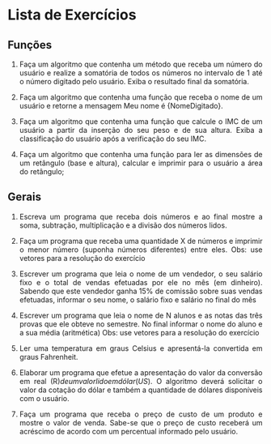 # Lista de Exercícios
## Funções
<div align="justify">
  
1. Faça um algoritmo que contenha um método que receba um número do usuário e realize a somatória de todos os números no intervalo de 1 até o número digitado pelo usuário. Exiba o resultado final da somatória.

2. Faça um algoritmo que contenha uma função que receba o nome de um usuário e retorne a mensagem Meu nome é {NomeDigitado}.

3. Faça um algoritmo que contenha uma função que calcule o IMC de um usuário a partir da inserção do seu peso e de sua altura. Exiba a classificação do usuário após a verificação do seu IMC.

4. Faça um algoritmo que contenha uma função para ler as dimensões de um retângulo (base e altura), calcular e imprimir para o usuário a área do retângulo;
<div>
  
## Gerais
<div align="justify">
  
1. Escreva um programa que receba dois números e ao final mostre a soma, subtração, multiplicação e a divisão dos números lidos.

2. Faça um programa que receba uma quantidade X de números e imprimir o menor número (suponha números diferentes) entre eles. Obs: use vetores para a resolução do exercício

3. Escrever um programa que leia o nome de um vendedor, o seu salário fixo e o total de vendas efetuadas por ele no mês (em dinheiro). Sabendo que este vendedor ganha 15% de comissão sobre suas vendas efetuadas, informar o seu nome, o salário fixo e salário no final do mês

4. Escrever um programa que leia o nome de N alunos e as notas das três provas que ele obteve no semestre. No final informar o nome do aluno e a sua média (aritmética) Obs: use vetores para a resolução do exercício

5. Ler uma temperatura em graus Celsius e apresentá-la convertida em graus Fahrenheit. 

6. Elaborar um programa que efetue a apresentação do valor da conversão em real (R$) de um valor lido em dólar (US$). O algoritmo deverá solicitar o valor da cotação do dólar e também a quantidade de dólares disponíveis com o usuário.
    
7. Faça um programa que receba o preço de custo de um produto e mostre o valor de venda. Sabe-se que o preço de custo receberá um acréscimo de acordo com um percentual informado pelo usuário.
<div>
